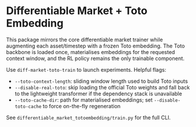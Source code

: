 # Differentiable Market + Toto Embedding

This package mirrors the core differentiable market trainer while augmenting
each asset/timestep with a frozen Toto embedding. The Toto backbone is loaded
once, materialises embeddings for the requested context window, and the RL
policy remains the only trainable component.

Use `diff-market-toto-train` to launch experiments. Helpful flags:

- `--toto-context-length`: sliding window length used to build Toto inputs
- `--disable-real-toto`: skip loading the official Toto weights and fall back
  to the lightweight transformer if the dependency stack is unavailable
- `--toto-cache-dir`: path for materialised embeddings; set `--disable-toto-cache`
  to force on-the-fly regeneration

See `differentiable_market_totoembedding/train.py` for the full CLI.

